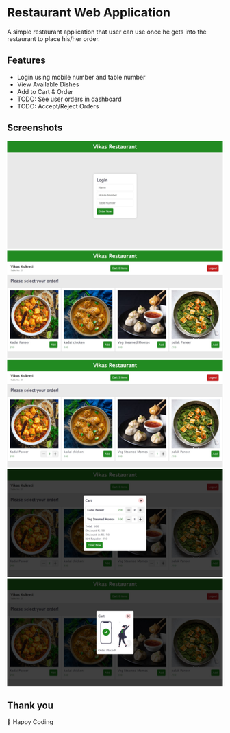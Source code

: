 # Restaurant Web Application
A simple restaurant application that user can use once he gets into the restaurant to place his/her order. 

## Features
- Login using mobile number and table number
- View Available Dishes
- Add to Cart & Order
- TODO: See user orders in dashboard
- TODO: Accept/Reject Orders

## Screenshots
![Login Screen](screenshots/screenshot_1.jpeg)
![Home Screen](screenshots/screenshot_2.jpeg)
![Home Screen With Selected Food Items](screenshots/screenshot_3.jpeg)
![Cart Popup](screenshots/screenshot_4.jpeg)
![Cart Popup After Order Placed](screenshots/screenshot_5.jpeg)

## Thank you
🤟 Happy Coding